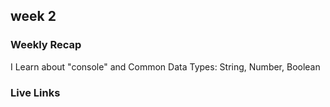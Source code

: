 ## week 2

### Weekly Recap
 I Learn about "console" and Common Data Types: String, Number, Boolean

 ### Live Links